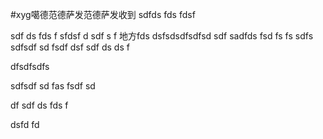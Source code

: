 #xyg噶德范德萨发范德萨发收到
sdfds fds fdsf

sdf ds fds f
sfdsf d
sdf s f
地方fds dsfsdsdfsdfsd sdf 
sadfds fsd fs fs 
sdfs sdfsdf sd fsdf dsf 
sdf ds ds f

dfsdfsdfs



sdfsdf sd fas fsdf sd 


df sdf ds fds f 




dsfd fd 
